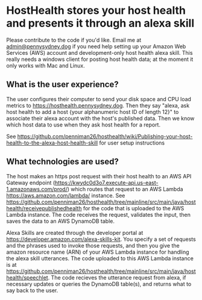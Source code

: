 # HostHealth stores your host health and presents it through an alexa skill

Please contribute to the code if you'd like. Email me at admin@pennysydney.dog if you need help setting up your Amazon Web Services (AWS) account and development-only host health alexa skill. This really needs a windows client for posting host health data; at the moment it only works with Mac and Linux.

## What is the user experience?

The user configures their computer to send your disk space and CPU load metrics to https://hosthealth.pennysydney.dog. Then they say "alexa, ask host health to add a host {your alphanumeric host ID of length 12}" to associate their alexa account with the host's published data. Then we know which host data to use when they ask host health for a report.

See https://github.com/penniman26/hosthealth/wiki/Publishing-your-host-health-to-the-alexa-host-health-skill for user setup instructions

## What technologies are used?

The host makes an https post request with their host health to an AWS API Gateway endpoint (https://kwydc0d3o7.execute-api.us-east-1.amazonaws.com/prod/) which routes that request to an AWS Lambda https://aws.amazon.com/lambda/ instance. See https://github.com/penniman26/hosthealth/tree/mainline/src/main/java/hosthealth/receivepublishedhealth for the code that is uploaded to the AWS Lambda instance. The code receives the request, validates the input, then saves the data to an AWS DynamoDB table.

Alexa Skills are created through the developer portal at https://developer.amazon.com/alexa-skills-kit. You specify a set of requests and the phrases used to invoke those requests, and then you give the amazon resource name (ARN) of your AWS Lambda instance for handling the alexa skill utterances. The code uploaded to this AWS Lambda instance is at https://github.com/penniman26/hosthealth/tree/mainline/src/main/java/hosthealth/speechlet. The code recieves the utterance request from alexa, if necessary updates or queries the DynamoDB table(s), and returns what to say back to the user.

